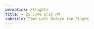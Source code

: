 ```yaml
---
permalink: /flight/
title: ✈️ 26 June 1:15 PM
subtitle: Time Left Before the Flight
---
```


<html>
<head>
<meta name="viewport" content="width=device-width, initial-scale=1">
<style>
#demo {
  text-align: center;
  font-size: 60px;
  margin-top: 0px;
}
</style>
</head>
<body>

<h3 id="demo"></h3>

<script>
// Set the date we're counting down to
var countDownDate = new Date("Jun 26, 2023 13:15:00").getTime();

// Update the count down every 1 second
var x = setInterval(function() {

  // Get today's date and time
  var now = new Date().getTime();
    
  // Find the distance between now and the count down date
  var distance = countDownDate - now;
    
  // Time calculations for days, hours, minutes and seconds
  var days = Math.floor(distance / (1000 * 60 * 60 * 24));
  var hours = Math.floor((distance % (1000 * 60 * 60 * 24)) / (1000 * 60 * 60));
  var minutes = Math.floor((distance % (1000 * 60 * 60)) / (1000 * 60));
  var seconds = Math.floor((distance % (1000 * 60)) / 1000);
    
  // Output the result in an element with id="demo"
  document.getElementById("demo").innerHTML = days + "d " + hours + "h "
  + minutes + "m " + seconds + "s ";
    
  // If the count down is over, write some text 
  if (distance < 0) {
    clearInterval(x);
    document.getElementById("demo").innerHTML = "EXPIRED";
  }
}, 1000);
</script>

</body>
</html>
